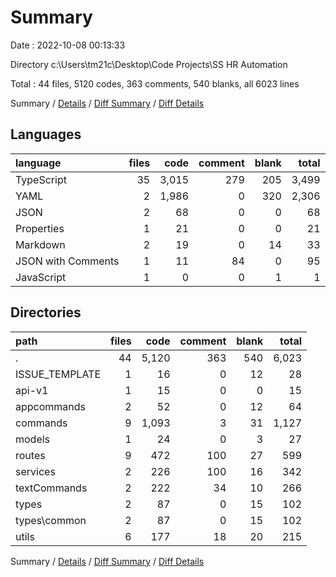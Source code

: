 # Summary

Date : 2022-10-08 00:13:33

Directory c:\\Users\\tm21c\\Desktop\\Code Projects\\SS HR Automation

Total : 44 files,  5120 codes, 363 comments, 540 blanks, all 6023 lines

Summary / [Details](details.md) / [Diff Summary](diff.md) / [Diff Details](diff-details.md)

## Languages
| language | files | code | comment | blank | total |
| :--- | ---: | ---: | ---: | ---: | ---: |
| TypeScript | 35 | 3,015 | 279 | 205 | 3,499 |
| YAML | 2 | 1,986 | 0 | 320 | 2,306 |
| JSON | 2 | 68 | 0 | 0 | 68 |
| Properties | 1 | 21 | 0 | 0 | 21 |
| Markdown | 2 | 19 | 0 | 14 | 33 |
| JSON with Comments | 1 | 11 | 84 | 0 | 95 |
| JavaScript | 1 | 0 | 0 | 1 | 1 |

## Directories
| path | files | code | comment | blank | total |
| :--- | ---: | ---: | ---: | ---: | ---: |
| . | 44 | 5,120 | 363 | 540 | 6,023 |
| ISSUE_TEMPLATE | 1 | 16 | 0 | 12 | 28 |
| api-v1 | 1 | 15 | 0 | 0 | 15 |
| appcommands | 2 | 52 | 0 | 12 | 64 |
| commands | 9 | 1,093 | 3 | 31 | 1,127 |
| models | 1 | 24 | 0 | 3 | 27 |
| routes | 9 | 472 | 100 | 27 | 599 |
| services | 2 | 226 | 100 | 16 | 342 |
| textCommands | 2 | 222 | 34 | 10 | 266 |
| types | 2 | 87 | 0 | 15 | 102 |
| types\\common | 2 | 87 | 0 | 15 | 102 |
| utils | 6 | 177 | 18 | 20 | 215 |

Summary / [Details](details.md) / [Diff Summary](diff.md) / [Diff Details](diff-details.md)